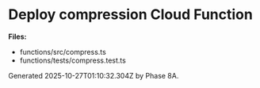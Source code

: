 # Deploy compression Cloud Function

**Files:**
- functions/src/compress.ts
- functions/tests/compress.test.ts

Generated 2025-10-27T01:10:32.304Z by Phase 8A.